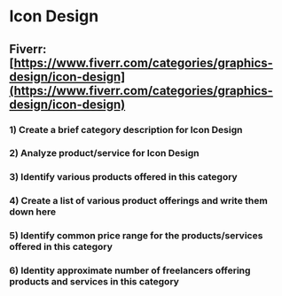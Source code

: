 # Icon Design
## Fiverr: [https://www.fiverr.com/categories/graphics-design/icon-design](https://www.fiverr.com/categories/graphics-design/icon-design)
### 1) Create a brief category description for Icon Design
### 2) Analyze product/service for Icon Design
### 3) Identify various products offered in this category
### 4) Create a list of various product offerings and write them down here
### 5) Identify common price range for the products/services offered in this category
### 6) Identity approximate number of freelancers offering products and services in this category
